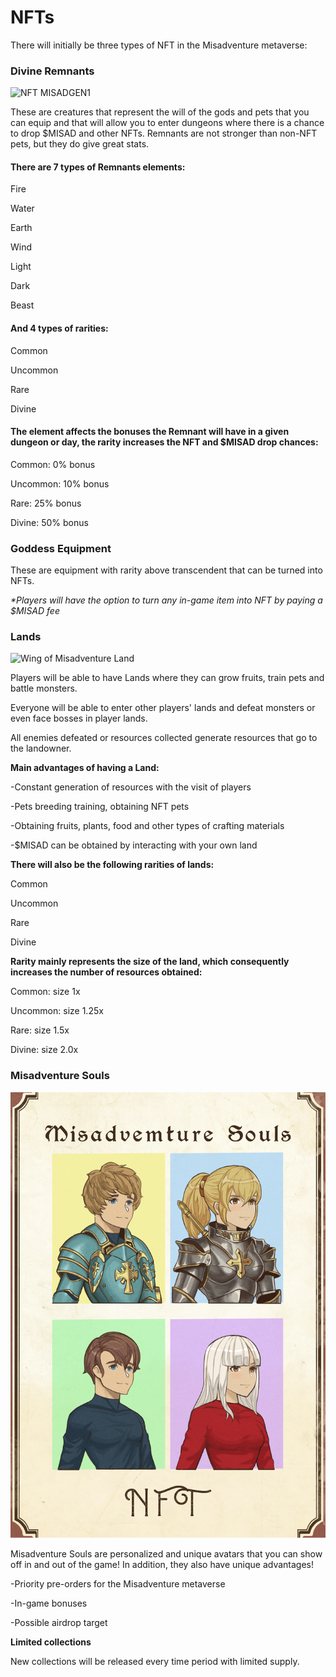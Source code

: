 # NFTs

There will initially be three types of NFT in the Misadventure metaverse:

### Divine Remnants

![NFT MISADGEN1](<../.gitbook/assets/MISADGEN1 (1).png>)

These are creatures that represent the will of the gods and pets that you can equip and that will allow you to enter dungeons where there is a chance to drop $MISAD and other NFTs. Remnants are not stronger than non-NFT pets, but they do give great stats.

#### There are 7 types of Remnants elements:

Fire

Water

Earth

Wind

Light

Dark

Beast

#### And 4 types of rarities:

Common

Uncommon

Rare

Divine

#### The element affects the bonuses the Remnant will have in a given dungeon or day, the rarity increases the NFT and $MISAD drop chances:

Common: 0% bonus

Uncommon: 10% bonus

Rare: 25% bonus

Divine: 50% bonus

### Goddess Equipment

These are equipment with rarity above transcendent that can be turned into NFTs.

_\*Players will have the option to turn any in-game item into NFT by paying a $MISAD fee_

### Lands

![Wing of Misadventure Land](<../.gitbook/assets/image (11).png>)

Players will be able to have Lands where they can grow fruits, train pets and battle monsters.

Everyone will be able to enter other players' lands and defeat monsters or even face bosses in player lands.

All enemies defeated or resources collected generate resources that go to the landowner.

**Main advantages of having a Land:**

\-Constant generation of resources with the visit of players&#x20;

\-Pets breeding training, obtaining NFT pets

\-Obtaining fruits, plants, food and other types of crafting materials&#x20;

\-$MISAD can be obtained by interacting with your own land

**There will also be the following rarities of lands:**

Common

Uncommon

Rare

Divine

**Rarity mainly represents the size of the land, which consequently increases the number of resources obtained:**

Common: size 1x

Uncommon: size 1.25x

Rare: size 1.5x

Divine: size 2.0x

### Misadventure Souls&#x20;

![](../.gitbook/assets/Misadventure-Souls2.png)

Misadventure Souls are personalized and unique avatars that you can show off in and out of the game! In addition, they also have unique advantages!

\-Priority pre-orders for the Misadventure metaverse

\-In-game bonuses

\-Possible airdrop target

**Limited collections**

New collections will be released every time period with limited supply.



